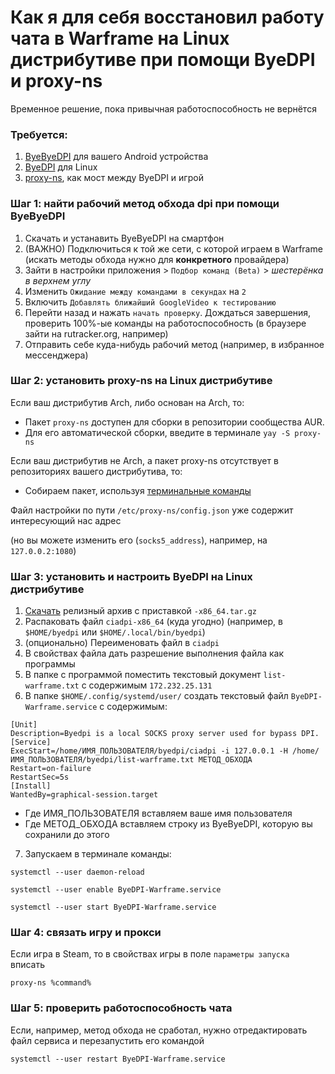 # Как я для себя восстановил работу чата в Warframe на Linux дистрибутиве при помощи ByeDPI и proxy-ns
Временное решение, пока привычная работоспособность не вернётся

### Требуется:

1. [ByeByeDPI](https://github.com/romanvht/ByeDPIAndroid) для вашего Android устройства
2. [ByeDPI](https://github.com/hufrea/byedpi) для Linux
3. [proxy-ns](https://github.com/OkamiW/proxy-ns), как мост между ByeDPI и игрой


### Шаг 1: найти рабочий метод обхода dpi при помощи ByeByeDPI

1. Скачать и устанавить ByeByeDPI на смартфон
2. (ВАЖНО) Подключиться к той же сети, с которой играем в Warframe (искать методы обхода нужно для **конкретного** провайдера)
3. Зайти в настройки приложения > ```Подбор команд (Beta)``` > *шестерёнка в верхнем углу*
4. Изменить ```Ожидание между командами в секундах``` на ```2```
5. Включить ```Добавлять ближайший GoogleVideo к тестированию```
7. Перейти назад и нажать ```начать проверку```. Дождаться завершения, проверить 100%-ые команды на работоспособность (в браузере зайти на rutracker.org, например)
8. Отправить себе куда-нибудь рабочий метод (например, в избранное мессенджера)

### Шаг 2: установить proxy-ns на Linux дистрибутиве

Если ваш дистрибутив Arch, либо основан на Arch, то:

- Пакет ```proxy-ns``` доступен для сборки в репозитории сообщества AUR.
- Для его автоматической сборки, введите в терминале ```yay -S proxy-ns```

Если ваш дистрибутив не Arch, а пакет proxy-ns отсутствует в репозиториях вашего дистрибутива, то:

- Собираем пакет, используя [терминальные команды](https://github.com/OkamiW/proxy-ns?tab=readme-ov-file#other)

Файл настройки по пути ```/etc/proxy-ns/config.json``` уже содержит интересующий нас адрес 

(но вы можете изменить его (```socks5_address```), например, на ```127.0.0.2:1080```)

### Шаг 3: установить и настроить ByeDPI на Linux дистрибутиве

1. [Скачать](https://github.com/hufrea/byedpi/releases) релизный архив с приставкой ```-x86_64.tar.gz```
2. Распаковать файл ```ciadpi-x86_64``` (куда угодно) (например, в ```$HOME/byedpi``` или ```$HOME/.local/bin/byedpi```)
3. (опционально) Переименовать файл в ```ciadpi```
4. В свойствах файла дать разрешение выполнения файла как программы
5. В папке с программой поместить текстовый документ ```list-warframe.txt``` с содержимым ```172.232.25.131```
6. В папке ```$HOME/.config/systemd/user/``` создать текстовый файл ```ByeDPI-Warframe.service``` с содержимым:

```
[Unit]
Description=Byedpi is a local SOCKS proxy server used for bypass DPI.
[Service]
ExecStart=/home/ИМЯ_ПОЛЬЗОВАТЕЛЯ/byedpi/ciadpi -i 127.0.0.1 -H /home/ИМЯ_ПОЛЬЗОВАТЕЛЯ/byedpi/list-warframe.txt МЕТОД_ОБХОДА
Restart=on-failure
RestartSec=5s
[Install]
WantedBy=graphical-session.target
```
- Где ИМЯ_ПОЛЬЗОВАТЕЛЯ вставляем ваше имя пользователя
- Где МЕТОД_ОБХОДА вставляем строку из ByeByeDPI, которую вы сохранили до этого

7. Запускаем в терминале команды:

```
systemctl --user daemon-reload
```
```
systemctl --user enable ByeDPI-Warframe.service
```

```
systemctl --user start ByeDPI-Warframe.service
```

### Шаг 4: связать игру и прокси

Если игра в Steam, то в свойствах игры в поле ```параметры запуска``` вписать 

```
proxy-ns %command%
```

### Шаг 5: проверить работоспособность чата

Если, например, метод обхода не сработал, нужно отредактировать файл сервиса и перезапустить его командой

```
systemctl --user restart ByeDPI-Warframe.service
```
